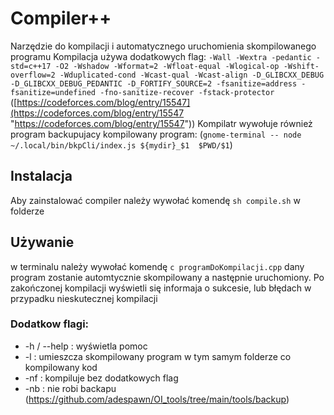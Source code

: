 # Compiler++
Narzędzie do kompilacji i automatycznego uruchomienia skompilowanego programu
Kompilacja używa dodatkowych flag:
``-Wall -Wextra -pedantic -std=c++17 -O2 -Wshadow -Wformat=2 -Wfloat-equal -Wlogical-op -Wshift-overflow=2 -Wduplicated-cond -Wcast-qual -Wcast-align -D_GLIBCXX_DEBUG -D_GLIBCXX_DEBUG_PEDANTIC -D_FORTIFY_SOURCE=2 -fsanitize=address -fsanitize=undefined -fno-sanitize-recover -fstack-protector`` ([https://codeforces.com/blog/entry/15547](https://codeforces.com/blog/entry/15547 "https://codeforces.com/blog/entry/15547"))
Kompilatr wywołuje również program backupujacy kompilowany program:
 (``gnome-terminal -- node ~/.local/bin/bkpCli/index.js ${mydir}_$1  $PWD/$1``)
## Instalacja 
Aby zainstalować compiler należy wywołać komendę
``sh compile.sh``
w folderze 
## Używanie
w terminalu należy wywołać komendę 
``c programDoKompilacji.cpp``
dany program zostanie automtycznie skompilowany a następnie uruchomiony. Po zakończonej kompilacji wyświetli się informaja o sukcesie, lub błędach w przypadku nieskutecznej kompilacji
### Dodatkow flagi:
- -h / --help : wyświetla pomoc
- -l : umieszcza skompilowany program w tym samym folderze co kompilowany kod
- -nf : kompiluje bez dodatkowych flag
- -nb : nie robi backapu (https://github.com/adespawn/OI_tools/tree/main/tools/backup)
